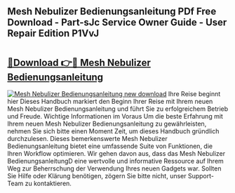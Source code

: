 ## Mesh Nebulizer Bedienungsanleitung PDf Free Download - Part-sJc Service Owner Guide - User Repair Edition P1VvJ

# <h2><a href="http://df3v6l1.blite.top/?on=Mesh+Nebulizer+Bedienungsanleitung">🔗Download 👉🔴 Mesh Nebulizer Bedienungsanleitung</a></h2>

[![Mesh Nebulizer Bedienungsanleitung new download](https://i.imgur.com/lujVjoI.png)](http://df3v6l1.blite.top/?on=Mesh+Nebulizer+Bedienungsanleitung)
Ihre Reise beginnt hier Dieses Handbuch markiert den Beginn Ihrer Reise mit Ihrem neuen Mesh Nebulizer Bedienungsanleitung und führt Sie zu erfolgreichem Betrieb und Freude. Wichtige Informationen im Voraus Um die beste Erfahrung mit Ihrem neuen Mesh Nebulizer Bedienungsanleitung zu gewährleisten, nehmen Sie sich bitte einen Moment Zeit, um dieses Handbuch gründlich durchzulesen. Dieses bemerkenswerte Mesh Nebulizer Bedienungsanleitung bietet eine umfassende Suite von Funktionen, die Ihren Workflow optimieren. Wir gehen davon aus, dass das Mesh Nebulizer BedienungsanleitungD eine wertvolle und informative Ressource auf Ihrem Weg zur Beherrschung der Verwendung Ihres neuen Gadgets war. Sollten Sie Hilfe oder Klärung benötigen, zögern Sie bitte nicht, unser Support-Team zu kontaktieren.
